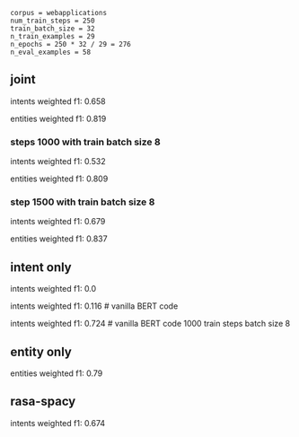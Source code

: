 ```
corpus = webapplications
num_train_steps = 250
train_batch_size = 32
n_train_examples = 29
n_epochs = 250 * 32 / 29 = 276
n_eval_examples = 58
```

## joint
intents weighted f1: 0.658

entities weighted f1: 0.819

### steps 1000 with train batch size 8
intents weighted f1: 0.532

entities weighted f1: 0.809

### step 1500 with train batch size 8
intents weighted f1: 0.679

entities weighted f1: 0.837

## intent only
intents weighted f1: 0.0

intents weighted f1: 0.116  # vanilla BERT code

intents weighted f1: 0.724  # vanilla BERT code 1000 train steps batch size 8

## entity only
entities weighted f1: 0.79

## rasa-spacy
intents weighted f1: 0.674

